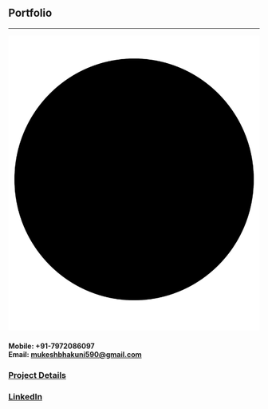 ## Portfolio

---

<img src="images/plain_black.jpg?raw=true"/>

#### Mobile: +91-7972086097 <br> Email:  mukeshbhakuni590@gmail.com

### [Project Details](https://docs.google.com/spreadsheets/d/1NY9zeFzRnt82lh-C0JcRfNSrIoQ9VASVA8fHoBmVrWQ/edit?usp=sharing)
### [LinkedIn](https://www.linkedin.com/in/mukesh-bhakuni-3ba486135)
<!-- ### [Resume](./pdf/Mukesh's Resume.pdf) -->









